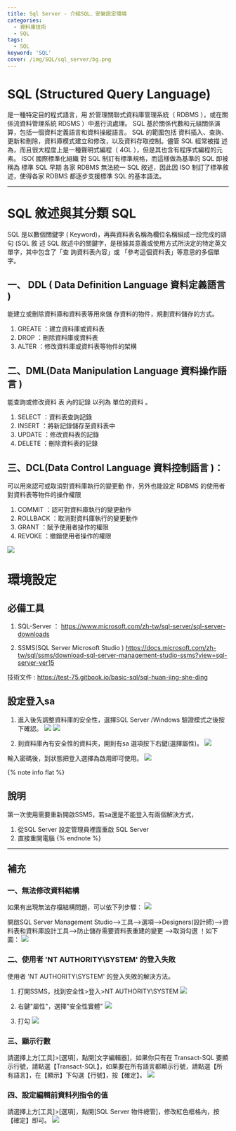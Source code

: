 ```yaml
---
title: Sql Server - 介紹SQL、安裝設定環境
categories:
  - 資料庫技術
  - SQL
tags: 
  - SQL
keyword: 'SQL'
cover: /img/SQL/sql_server/bg.png
---
```


# SQL (Structured Query Language)
是一種特定目的程式語言，用 於管理關聯式資料庫管理系統（ RDBMS ），或在關係流資料管理系統 RDSMS ）中進行流處理。 SQL 基於關係代數和元組關係演算，包括一個資料定義語言和資料操縱語言。 SQL 的範圍包括 資料插入、查詢、更新和刪除，資料庫模式建立和修改，以及資料存取控制。儘管 SQL 經常被描 述為，而且很大程度上是一種聲明式編程（ 4GL ），但是其也含有程序式編程的元素。 ISO( 國際標準化組織 對 SQL 制訂有標準規格，而這樣做為基準的 SQL 即被稱為 標準 SQL 早期 各家 RDBMS 無法統一 SQL 敘述，因此因 ISO 制訂了標準敘述，使得各家 RDBMS 都逐步支援標準 SQL 的基本語法。 

---

# SQL 敘述與其分類 SQL
SQL 是以數個關鍵字 ( Keyword)，再與資料表名稱為欄位名稱組成一段完成的語句 (SQL 敘 述 SQL 敘述中的關鍵字，是根據其意義或使用方式所決定的特定英文單字，其中包含了「查 詢資料表內容」或 「參考這個資料表」等意思的多個單字。

## 一、 DDL ( Data Definition Language 資料定義語言 )

能建立或刪除資料庫和資料表等用來儲 存資料的物件，規劃資料儲存的方式。 
1. GREATE ：建立資料庫或資料表 
2. DROP ：刪除資料庫或資料表 
3. ALTER ：修改資料庫或資料表等物件的架構

## 二、DML(Data Manipulation Language  資料操作語言 )
能查詢或修改資料 表 內的記錄 以列為 單位的資料 。 
1. SELECT ：資料表查詢記錄 
2. INSERT ：將新記錄儲存至資料表中 
3. UPDATE ：修改資料表的記錄 
4. DELETE ：刪除資料表的記錄

## 三、DCL(Data Control Language  資料控制語言 )：
可以用來認可或取消對資料庫執行的變更動 作，另外也能設定 RDBMS 的使用者對資料表等物件的操作權限
1. COMMIT ：認可對資料庫執行的變更動作
2. ROLLBACK ：取消對資料庫執行的變更動作
3. GRANT ：賦予使用者操作的權限
4. REVOKE ：撤銷使用者操作的權限

![](/img/sql_server/01.png)

# 環境設定
## 必備工具
1. SQL-Server ：
https://www.microsoft.com/zh-tw/sql-server/sql-server-downloads

2. SSMS(SQL Server Microsoft Studio )
https://docs.microsoft.com/zh-tw/sql/ssms/download-sql-server-management-studio-ssms?view=sql-server-ver15

技術文件 : https://test-75.gitbook.io/basic-sql/sql-huan-jing-she-ding

## 設定登入sa
1. 進入後先調整資料庫的安全性，選擇SQL Server /Windows 驗證模式之後按下確認。
![](/img/sql_server/02.png)
![](/img/sql_server/03.png)

2. 到資料庫內有安全性的資料夾，開到有sa 選項按下右鍵(選擇屬性)。
![](/img/sql_server/04.png)

輸入密碼後，到狀態把登入選擇為啟用即可使用。
![](/img/sql_server/05.png)


{% note info flat %}
## 說明 
第一次使用需要重新開啟SSMS，若sa還是不能登入有兩個解決方式，
1. 從SQL Server 設定管理員裡面重啟 SQL Server
2. 直接重開電腦
{% endnote %}

---

## 補充
### 一、無法修改資料結構
如果有出現無法存檔結構問題，可以依下列步驟：
![](/img/sql_server/06.png)

開啟SQL Server Management Studio-->工具-->選項-->Designers(設計師)-->資料表和資料庫設計工具-->防止儲存需要資料表重建的變更 -->取消勾選 ！如下圖：
![](/img/sql_server/07.png)

### 二、使用者 'NT AUTHORITY\SYSTEM' 的登入失敗
使用者 'NT AUTHORITY\SYSTEM' 的登入失敗的解決方法。
1. 打開SSMS，找到安全性>登入>NT AUTHORITY\SYSTEM
![](/img/sql_server/08.png)

2. 右鍵"屬性"，選擇"安全性實體"
![](/img/sql_server/09.png)

3. 打勾
![](/img/sql_server/10.png)


### 三、顯示行數
請選擇上方[工具]>[選項]，點開[文字編輯器]，如果你只有在 Transact-SQL 要顯示行號，請點選【Transact-SQL】，如果要在所有語言都顯示行號，請點選【所有語言】，在【顯示】下勾選【行號】，按【確定】。
![](/img/sql_server/11.png)


### 四、設定編輯前資料列指令的值
請選擇上方[工具]>[選項]，點開[SQL Server 物件總管]，修改紅色框格內，按【確定】即可。
![](/img/sql_server/12.png)



